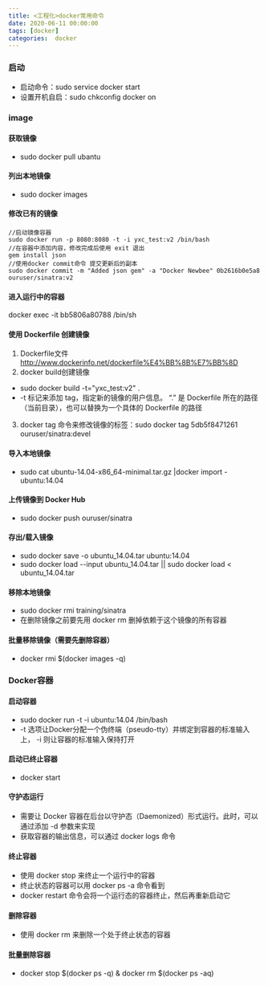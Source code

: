```yaml
---
title: <工程化>docker常用命令
date: 2020-06-11 00:00:00
tags: [docker]
categories:  docker
---
```


### 启动

- 启动命令：sudo service docker start
- 设置开机自启：sudo chkconfig docker on

### image

#### 获取镜像

- sudo docker pull ubantu

#### 列出本地镜像

- sudo docker images

#### 修改已有的镜像

```
//启动镜像容器
sudo docker run -p 8080:8080 -t -i yxc_test:v2 /bin/bash
//在容器中添加内容，修改完成后使用 exit 退出
gem install json
//使用docker commit命令 提交更新后的副本
sudo docker commit -m "Added json gem" -a "Docker Newbee" 0b2616b0e5a8 ouruser/sinatra:v2
```

#### 进入运行中的容器

docker exec -it bb5806a80788 /bin/sh

#### 使用 Dockerfile 创建镜像

1. Dockerfile文件 http://www.dockerinfo.net/dockerfile%E4%BB%8B%E7%BB%8D
2. docker build创建镜像

- sudo docker build -t="yxc_test:v2" .
- -t 标记来添加 tag，指定新的镜像的用户信息。 “.” 是 Dockerfile 所在的路径（当前目录），也可以替换为一个具体的 Dockerfile 的路径

3. docker tag 命令来修改镜像的标签：sudo docker tag 5db5f8471261 ouruser/sinatra:devel

#### 导入本地镜像

- sudo cat ubuntu-14.04-x86_64-minimal.tar.gz  |docker import - ubuntu:14.04

#### 上传镜像到 Docker Hub

- sudo docker push ouruser/sinatra

#### 存出/载入镜像

- sudo docker save -o ubuntu_14.04.tar ubuntu:14.04
- sudo docker load --input ubuntu_14.04.tar || sudo docker load < ubuntu_14.04.tar

#### 移除本地镜像

- sudo docker rmi training/sinatra
- 在删除镜像之前要先用 docker rm 删掉依赖于这个镜像的所有容器

#### 批量移除镜像（需要先删除容器）

- docker rmi $(docker images -q)

### Docker容器

#### 启动容器

- sudo docker run -t -i ubuntu:14.04 /bin/bash
- -t 选项让Docker分配一个伪终端（pseudo-tty）并绑定到容器的标准输入上， -i 则让容器的标准输入保持打开

#### 启动已终止容器

- docker start

#### 守护态运行

- 需要让 Docker 容器在后台以守护态（Daemonized）形式运行。此时，可以通过添加 -d 参数来实现
- 获取容器的输出信息，可以通过 docker logs 命令

#### 终止容器

- 使用 docker stop 来终止一个运行中的容器
- 终止状态的容器可以用 docker ps -a 命令看到
- docker restart 命令会将一个运行态的容器终止，然后再重新启动它

#### 删除容器

- 使用 docker rm 来删除一个处于终止状态的容器

#### 批量删除容器

- docker stop $(docker ps -q) & docker rm $(docker ps -aq)

